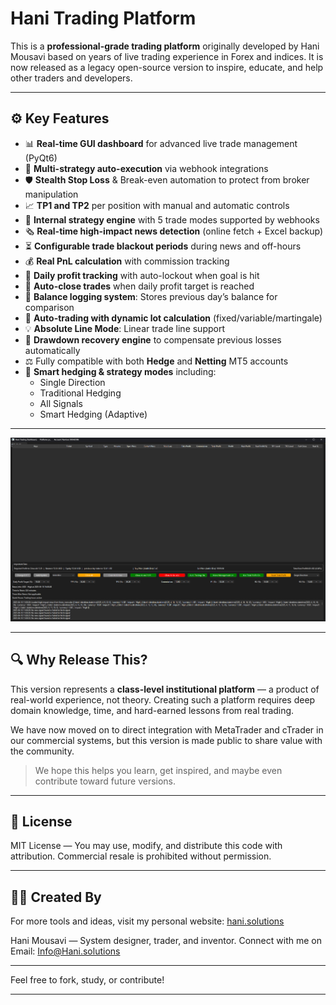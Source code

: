 # Hani Trading Platform

This is a **professional-grade trading platform** originally developed by Hani Mousavi based on years of live trading experience in Forex and indices. It is now released as a legacy open-source version to inspire, educate, and help other traders and developers.


---

## ⚙️ Key Features

- 📊 **Real-time GUI dashboard** for advanced live trade management (PyQt6)
- 🤖 **Multi-strategy auto-execution** via webhook integrations
- 🛡️ **Stealth Stop Loss** & Break-even automation to protect from broker manipulation
- 📈 **TP1 and TP2** per position with manual and automatic controls
- 🔌 **Internal strategy engine** with 5 trade modes supported by webhooks
- 🗞️ **Real-time high-impact news detection** (online fetch + Excel backup)
- ⏳ **Configurable trade blackout periods** during news and off-hours
- 💰 **Real PnL calculation** with commission tracking
- 📅 **Daily profit tracking** with auto-lockout when goal is hit
- 💼 **Auto-close trades** when daily profit target is reached
- 📘 **Balance logging system**: Stores previous day’s balance for comparison
- 🔁 **Auto-trading with dynamic lot calculation** (fixed/variable/martingale)
- 💡 **Absolute Line Mode**: Linear trade line support
- 💸 **Drawdown recovery engine** to compensate previous losses automatically
- ⚖️ Fully compatible with both **Hedge** and **Netting** MT5 accounts
- 🧠 **Smart hedging & strategy modes** including:
  - Single Direction
  - Traditional Hedging
  - All Signals
  - Smart Hedging (Adaptive)

---

![Dashboard Screenshot](images/Hani-Platform.png)


---

## 🔍 Why Release This?

This version represents a **class-level institutional platform** — a product of real-world experience, not theory. Creating such a platform requires deep domain knowledge, time, and hard-earned lessons from real trading.

We have now moved on to direct integration with MetaTrader and cTrader in our commercial systems, but this version is made public to share value with the community.

> We hope this helps you learn, get inspired, and maybe even contribute toward future versions.

---

## 📜 License

MIT License — You may use, modify, and distribute this code with attribution. Commercial resale is prohibited without permission.

---

## 👨‍💻 Created By

For more tools and ideas, visit my personal website: [hani.solutions](https://hani.solutions)

Hani Mousavi — System designer, trader, and inventor. Connect with me on Email: [Info@Hani.solutions](mailto\:Info@Hani.solutions)

---

Feel free to fork, study, or contribute!

---

